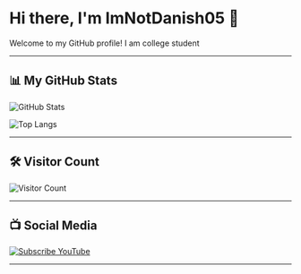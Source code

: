 # Hi there, I'm ImNotDanish05 👋

Welcome to my GitHub profile!
I am college student


---

## 📊 My GitHub Stats

![GitHub Stats](https://github-readme-stats.vercel.app/api?username=imnotdanish05&show_icons=true&hide_title=true&include_all_commits=true&hide=prs,issues,contribs&theme=tokyonight&border_radius=12)

![Top Langs](https://github-readme-stats.vercel.app/api/top-langs/?username=imnotdanish05&layout=compact&theme=tokyonight&border_radius=12&langs_count=6)

---


## 🛠️ Visitor Count

![Visitor Count](https://profile-counter.glitch.me/imnotdanish05/count.svg)

---


## 📺 Social Media

[![Subscribe YouTube](https://img.shields.io/badge/YouTube-ImNotDanish05-red?style=for-the-badge&logo=youtube&logoColor=white)](https://www.youtube.com/@ImNotDanish05)

---
